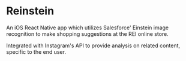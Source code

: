 # Reinstein

An iOS React Native app which utilizes Salesforce' Einstein image recognition to make shopping suggestions at the REI online store.

Integrated with Instagram's API to provide analysis on related content, specific to the end user.
